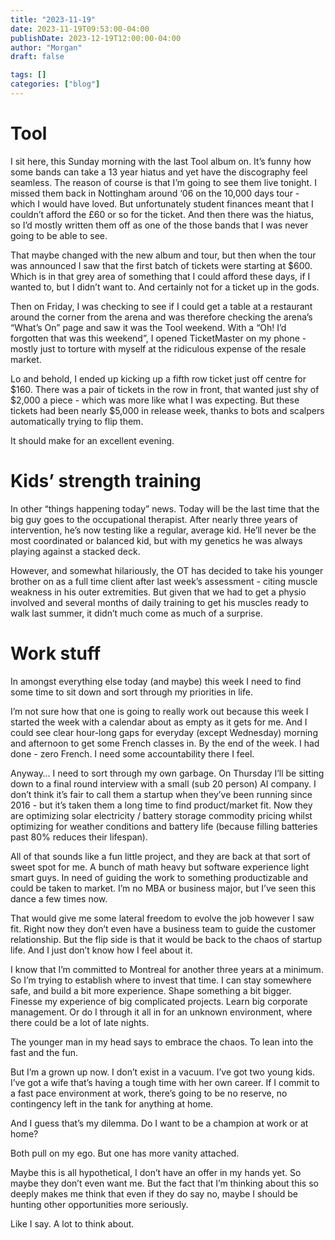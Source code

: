 ```yaml
---
title: "2023-11-19"
date: 2023-11-19T09:53:00-04:00
publishDate: 2023-12-19T12:00:00-04:00
author: "Morgan"
draft: false

tags: []
categories: ["blog"]
---
```


# Tool
I sit here, this Sunday morning with the last Tool album on. It’s funny how some bands can take a 13 year hiatus and yet have the discography feel seamless. The reason of course is that I’m going to see them live tonight. I missed them back in Nottingham around ‘06 on the 10,000 days tour - which I would have loved. But unfortunately student finances meant that I couldn’t afford the £60 or so for the ticket. And then there was the hiatus, so I’d mostly written them off as one of the those bands that I was never going to be able to see.

That maybe changed with the new album and tour, but then when the tour was announced I saw that the first batch of tickets were starting at $600. Which is in that grey area of something that I could afford these days, if I wanted to, but I didn’t want to. And certainly not for a ticket up in the gods.

Then on Friday, I was checking to see if I could get a table at a restaurant around the corner from the arena and was therefore checking the arena’s “What’s On” page and saw it was the Tool weekend. With a “Oh! I’d forgotten that was this weekend”, I opened TicketMaster on my phone - mostly just to torture with myself at the ridiculous expense of the resale market.

Lo and behold, I ended up kicking up a fifth row ticket just off centre for $160. There was a pair of tickets in the row in front, that wanted just shy of $2,000 a piece - which was more like what I was expecting. But these tickets had been nearly $5,000 in release week, thanks to bots and scalpers automatically trying to flip them.

It should make for an excellent evening.

# Kids’ strength training
In other “things happening today” news. Today will be the last time that the big guy goes to the occupational therapist. After nearly three years of intervention, he’s now testing like a regular, average kid. He’ll never be the most coordinated or balanced kid, but with my genetics he was always playing against a stacked deck.

However, and somewhat hilariously, the OT has decided to take his younger brother on as a full time client after last week’s assessment - citing muscle weakness in his outer extremities. But given that we had to get a physio involved and several months of daily training to get his muscles ready to walk last summer, it didn’t much come as much of a surprise.

# Work stuff
In amongst everything else today (and maybe) this week I need to find some time to sit down and sort through my priorities in life.

I’m not sure how that one is going to really work out because this week I started the week with a calendar about as empty as it gets for me. And I could see clear hour-long gaps for everyday (except Wednesday) morning and afternoon to get some French classes in. By the end of the week. I had done - zero French. I need some accountability there I feel.

Anyway… I need to sort through my own garbage. On Thursday I’ll be sitting down to a final round interview with a small (sub 20 person) AI company. I don’t think it’s fair to call them a startup when they’ve been running since 2016 - but it’s taken them a long time to find product/market fit. Now they are optimizing solar electricity / battery storage commodity pricing whilst optimizing for weather conditions and battery life (because filling batteries past 80% reduces their lifespan).

All of that sounds like a fun little project, and they are back at that sort of sweet spot for me. A bunch of math heavy but software experience light smart guys. In need of guiding the work to something productizable and could be taken to market. I’m no MBA or business major, but I’ve seen this dance a few times now.

That would give me some lateral freedom to evolve the job however I saw fit. Right now they don’t even have a business team to guide the customer relationship. But the flip side is that it would be back to the chaos of startup life. And I just don’t know how I feel about it.

I know that I’m committed to Montreal for another three years at a minimum. So I’m trying to establish where to invest that time. I can stay somewhere safe, and build a bit more experience. Shape something a bit bigger. Finesse my experience of big complicated projects. Learn big corporate management. Or do I through it all in for an unknown environment, where there could be a lot of late nights.

The younger man in my head says to embrace the chaos. To lean into the fast and the fun.

But I’m a grown up now. I don’t exist in a vacuum. I’ve got two young kids. I’ve got a wife that’s having a tough time with her own career. If I commit to a fast pace environment at work, there’s going to be no reserve, no contingency left in the tank for anything at home.

And I guess that’s my dilemma. Do I want to be a champion at work or at home?

Both pull on my ego. But one has more vanity attached.

Maybe this is all hypothetical, I don’t have an offer in my hands yet. So maybe they don’t even want me. But the fact that I’m thinking about this so deeply makes me think that even if they do say no, maybe I should be hunting other opportunities more seriously.

Like I say. A lot to think about.
